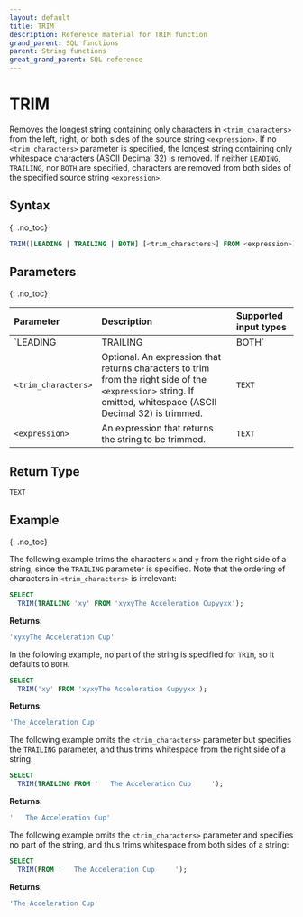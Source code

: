 ```yaml
---
layout: default
title: TRIM
description: Reference material for TRIM function
grand_parent: SQL functions
parent: String functions
great_grand_parent: SQL reference
---
```


# TRIM

Removes the longest string containing only characters in `<trim_characters>` from the left, right, or both sides of the source string `<expression>`. If no `<trim_characters>` parameter is specified, the longest string containing only whitespace characters (ASCII Decimal 32) is removed. If neither `LEADING`, `TRAILING`, nor `BOTH` are specified, characters are removed from both sides of the specified source string `<expression>`.

## Syntax
{: .no_toc}

```sql
TRIM([LEADING | TRAILING | BOTH] [<trim_characters>] FROM <expression>)
```

## Parameters
{: .no_toc}

| Parameter | Description                         |Supported input types |
| :--------- | :----------------------------------- | :---------------------|
| `LEADING | TRAILING | BOTH` | Optional. Specifies from which part or parts of the `<expression>` to remove the specified `<trim_characters>`. | If omitted, this defaults to `BOTH`.<br><br>`LEADING` - trims from the beginning of the specified string<br><br>`TRAILING` - trims from the end of the specified string. <br><br>`BOTH` - trims from the beginning and the end of the specified string. |
| `<trim_characters>`                | Optional. An expression that returns characters to trim from the right side of the `<expression>` string. If omitted, whitespace (ASCII Decimal 32) is trimmed.  | 	`TEXT` |
| `<expression>`                 | An expression that returns the string to be trimmed.        | `TEXT` |

## Return Type
`TEXT`

## Example
{: .no_toc}

The following example trims the characters `x` and `y` from the right side of a string, since the `TRAILING` parameter is specified. Note that the ordering of characters in `<trim_characters>` is irrelevant:

```sql
SELECT
  TRIM(TRAILING 'xy' FROM 'xyxyThe Acceleration Cupyyxx');
```

**Returns**:

```sql
'xyxyThe Acceleration Cup'
```

In the following example, no part of the string is specified for `TRIM`, so it defaults to `BOTH`.

```sql
SELECT
  TRIM('xy' FROM 'xyxyThe Acceleration Cupyyxx');
```

**Returns**:

```sql
'The Acceleration Cup'
```

The following example omits the `<trim_characters>` parameter but specifies the `TRAILING` parameter, and thus trims whitespace from the right side of a string: 

```sql
SELECT
  TRIM(TRAILING FROM '   The Acceleration Cup     ');
```

**Returns**:

```sql
'   The Acceleration Cup'
```

The following example omits the `<trim_characters>` parameter and specifies no part of the string, and thus trims whitespace from both sides of a string: 

```sql
SELECT
  TRIM(FROM '   The Acceleration Cup     ');
```

**Returns**:

```sql
'The Acceleration Cup'
```
